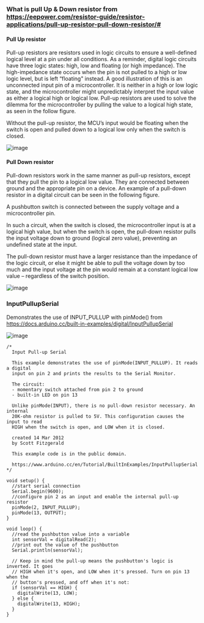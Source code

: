 ### What is pull Up & Down resistor from https://eepower.com/resistor-guide/resistor-applications/pull-up-resistor-pull-down-resistor/#

#### Pull Up resistor

Pull-up resistors are resistors used in logic circuits to ensure a well-defined logical level at a pin under all conditions. As a reminder, digital logic circuits have three logic states: high, low and floating (or high impedance). The high-impedance state occurs when the pin is not pulled to a high or low logic level, but is left “floating" instead. A good illustration of this is an unconnected input pin of a microcontroller. It is neither in a high or low logic state, and the microcontroller might unpredictably interpret the input value as either a logical high or logical low. Pull-up resistors are used to solve the dilemma for the microcontroller by pulling the value to a logical high state, as seen in the follow figure. 

Without the pull-up resistor, the MCU’s input would be floating when the switch is open and pulled down to a logical low only when the switch is closed.

![image](https://github.com/selldream2/My-Project/assets/27531428/9338daab-94d5-4394-a3a7-77347f41a145)


#### Pull Down resistor

Pull-down resistors work in the same manner as pull-up resistors, except that they pull the pin to a logical low value. They are connected between ground and the appropriate pin on a device. An example of a pull-down resistor in a digital circuit can be seen in the following figure.

A pushbutton switch is connected between the supply voltage and a microcontroller pin. 

In such a circuit, when the switch is closed, the microcontroller input is at a logical high value, but when the switch is open, the pull-down resistor pulls the input voltage down to ground (logical zero value), preventing an undefined state at the input. 

The pull-down resistor must have a larger resistance than the impedance of the logic circuit, or else it might be able to pull the voltage down by too much and the input voltage at the pin would remain at a constant logical low value – regardless of the switch position.

![image](https://github.com/selldream2/My-Project/assets/27531428/af41c721-b519-4b4d-9864-f4a36fa09c1d)

### InputPullupSerial

Demonstrates the use of INPUT_PULLUP with pinMode() from https://docs.arduino.cc/built-in-examples/digital/InputPullupSerial

![image](https://github.com/selldream2/My-Project/assets/27531428/39ed65c6-d7bb-4836-bdec-a34d84ac837a)



```
/*
  Input Pull-up Serial

  This example demonstrates the use of pinMode(INPUT_PULLUP). It reads a digital
  input on pin 2 and prints the results to the Serial Monitor.

  The circuit:
  - momentary switch attached from pin 2 to ground
  - built-in LED on pin 13

  Unlike pinMode(INPUT), there is no pull-down resistor necessary. An internal
  20K-ohm resistor is pulled to 5V. This configuration causes the input to read
  HIGH when the switch is open, and LOW when it is closed.

  created 14 Mar 2012
  by Scott Fitzgerald

  This example code is in the public domain.

  https://www.arduino.cc/en/Tutorial/BuiltInExamples/InputPullupSerial
*/

void setup() {
  //start serial connection
  Serial.begin(9600);
  //configure pin 2 as an input and enable the internal pull-up resistor
  pinMode(2, INPUT_PULLUP);
  pinMode(13, OUTPUT);
}

void loop() {
  //read the pushbutton value into a variable
  int sensorVal = digitalRead(2);
  //print out the value of the pushbutton
  Serial.println(sensorVal);

  // Keep in mind the pull-up means the pushbutton's logic is inverted. It goes
  // HIGH when it's open, and LOW when it's pressed. Turn on pin 13 when the
  // button's pressed, and off when it's not:
  if (sensorVal == HIGH) {
    digitalWrite(13, LOW);
  } else {
    digitalWrite(13, HIGH);
  }
}
```

